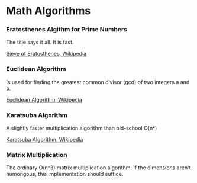 Math Algorithms
============================

### Eratosthenes Algithm for Prime Numbers
The title says it all. It is fast.

[Sieve of Eratosthenes, Wikipedia](https://en.wikipedia.org/wiki/Sieve_of_Eratosthenes)

### Euclidean Algorithm
Is used for finding the greatest common divisor (gcd) of two integers a and b.

[Euclidean Algorithm, Wikipedia](https://sv.wikipedia.org/wiki/Euklides_algoritm)

### Karatsuba Algorithm
A slightly faster multiplication algorithm than old-school O(n²)

[Karatsuba Algorithm, Wikipedia](https://en.wikipedia.org/wiki/Karatsuba_algorithm)

### Matrix Multiplication 
The ordinary O(n^3) matrix multiplication algorithm. If the dimensions aren't humongous, this implementation should suffice.

